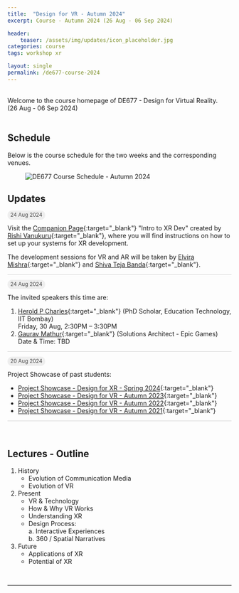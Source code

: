 ```yaml
---
title:  "Design for VR - Autumn 2024"
excerpt: Course - Autumn 2024 (26 Aug - 06 Sep 2024)

header:
    teaser: /assets/img/updates/icon_placeholder.jpg
categories: course
tags: workshop xr

layout: single
permalink: /de677-course-2024
---
```

<br>
Welcome to the course homepage of DE677 - Design for Virtual Reality.
<br>
(26 Aug - 06 Sep 2024)
<br><br>

## Schedule
Below is the course schedule for the two weeks and the corresponding venues.

<figure class="align-center" style="width:100%;">
  <img src="{{ site.url }}{{ site.baseurl }}\assets\img\course\de677-schedule-autumn2024.png" alt="DE677 Course Schedule - Autumn 2024">
</figure>

## Updates

<span style="padding: 0px 0px 4px 0px; background-color: #eeeeee; color: #444444; border-radius: 10px;"> <small>&nbsp;&nbsp;24 Aug 2024&nbsp;&nbsp;</small> </span><br style="line-height: 10px" />

Visit the [Companion Page](https://rishivanukuru.notion.site/Intro-to-XR-Dev-Spring-2024-84a40bd1bc0d4197af02fa8c83d18e4f){:target="_blank"} "Intro to XR Dev" created by [Rishi Vanukuru](https://rishivanukuru.com/){:target="_blank"}, where you will find instructions on how to set up your systems for XR development.

The development sessions for VR and AR will be taken by [Elvira Mishra](https://www.linkedin.com/in/elvira-mishra-596b311a1/){:target="_blank"} and 
[Shiva Teja Banda](https://in.linkedin.com/in/bstg){:target="_blank"}.

<hr style="height:1px;border-width:0;background-color:lightgrey;">

<span style="padding: 0px 0px 4px 0px; background-color: #eeeeee; color: #444444; border-radius: 10px;"> <small>&nbsp;&nbsp;24 Aug 2024&nbsp;&nbsp;</small> </span>

The invited speakers this time are:
1. [Herold P Charles](https://www.linkedin.com/in/herold-pc/){:target="_blank"} (PhD Scholar, Education Technology, IIT Bombay)
<br>Friday, 30 Aug, 2:30PM – 3:30PM
2. [Gaurav Mathur](https://www.linkedin.com/in/gvmathur/){:target="_blank"} (Solutions Architect - Epic Games)
<br>Date & Time: TBD

<hr style="height:1px;border-width:0;background-color:lightgrey;">

<span style="padding: 0px 0px 4px 0px; background-color: #eeeeee; color: #444444; border-radius: 10px;"> <small>&nbsp;&nbsp;20 Aug 2024&nbsp;&nbsp;</small> </span>

Project Showcase of past students:
- [Project Showcase - Design for XR - Spring 2024](https://imxd.in/de712-showcase-2024){:target="_blank"}
- [Project Showcase - Design for VR - Autumn 2023](https://imxd.in/de677-showcase-2023){:target="_blank"}
- [Project Showcase - Design for VR - Autumn 2022](https://imxd.in/de677-showcase-2022){:target="_blank"}
- [Project Showcase - Design for VR - Autumn 2021](https://imxd.in/de677-showcase-2021){:target="_blank"}

<hr style="height:1px;border-width:0;background-color:lightgrey">
<br>

## Lectures - Outline
1.  History
    * Evolution of Communication Media
    * Evolution of VR
2.  Present
    * VR & Technology
    * How & Why VR Works
    * Understanding XR
    * Design Process: <br>
      a. Interactive Experiences <br>
      b. 360 / Spatial Narratives
3.  Future
    * Applications of XR
    * Potential of XR

<br>
<hr>
